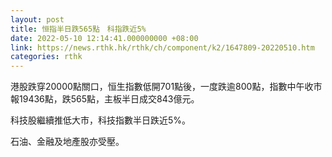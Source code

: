 ```yaml
---
layout: post
title: 恒指半日跌565點　科指跌近5%
date: 2022-05-10 12:14:41.000000000 +08:00
link: https://news.rthk.hk/rthk/ch/component/k2/1647809-20220510.htm
categories: rthk
---
```


港股跌穿20000點關口，恒生指數低開701點後，一度跌逾800點，指數中午收市報19436點，跌565點，主板半日成交843億元。

科技股繼續推低大市，科技指數半日跌近5%。

石油、金融及地產股亦受壓。
